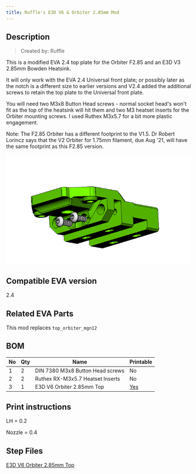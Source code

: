 ```yaml
---
title: Ruffle's E3D V6 & Orbiter 2.85mm Mod
---
```


## Description

> Created by: Ruffle

This is a modified EVA 2.4 top plate for the Orbiter F2.85 and an E3D V3 2.85mm Bowden Heatsink.

It will only work with the EVA 2.4 Universal front plate; or possibly later as the notch is a
different size to earlier versions and V2.4 added the additional screws to retain the top plate
to the Universal front plate.

You will need two M3x8 Button Head screws - normal socket head's won't fit as the top of the heatsink will hit them and two M3 heatset inserts for the Orbiter mounting screws. I used Ruthex M3x5.7 for a bit more plastic engagement.

Note:  The F2.85 Orbiter has a different footprint to the V1.5.  Dr Robert Lorincz says that the V2 Orbiter for 1.75mm filament, due Aug '21, will have the same footprint as this F2.85 version.

![E3D V6 Orbiter 2.85mm](assets/E3D-V6-Orbiter-2.85mm.png)

## Compatible EVA version
2.4

## Related EVA Parts
This mod replaces `top_orbiter_mgn12`

## BOM
| No | Qty | Name                                                       | Printable |
| -- | --- | ---------------------------------------------------------- | --------- |
| 1  | 2   | DIN 7380 M3x8 Button Head screws                           | No        |
| 2  | 2   | Ruthex RX-M3x5.7 Heatset Inserts                           | No        |
| 3  | 1   | E3D V6 Orbiter 2.85mm Top                                  | [Yes](stl/E3D-V6-Orbiter-2.85mm.stl) |

## Print instructions
LH = 0.2

Nozzle = 0.4

## Step Files
[E3D V6 Orbiter 2.85mm Top](assets/stl/E3D-V6-Orbiter-2.85mm.stp)


